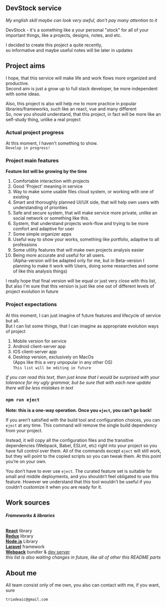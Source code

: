 ## DevStock service
_My english skill maybe can look very awful, don't pay many attention to it_

DevStock - it's a something like a your personal "stock" for all of your <br>
important things, like a projects, designs, notes, and etc.<br>

I decided to create this project a quite recently,<br>
so informative and maybe useful notes will be later in updates<br>


## Project aims

I hope, that this service will make life and work flows more organized and productive.<br>
Second aim is just a grow up to full stack developer, be more independent with some ideas.<br>

Also, this project is also will help me to more practice in popular libraries/frameworks, such like an react, vue and many different<br>
So, now you should understand, that this project, in fact will be more like an self-study thing, unlike a real project

### Actual project progress

At this moment, I haven't something to show.<br>
`Develop in progress!`

### Project main features

**Feature list will be growing by the time**<br>

1. Comfortable interaction with projects
2. Good 'Project' meaning in service
3. Way to make some usable files cloud system, or working with one of existing
4. Smart and thoroughly planned UI/UX side, that will help own users with understanding of priorities
5. Safe and secure system, that will make service more private, unlike an social network or something like this.
6. System, that understand projects work-flow and trying to be more comfort and adaptive for user
7. Some simple organizer apps
8. Useful way to show your works, something like portfolio, adaptive to all professions
9. Some utility features that will make own projects analysis easier
10. Being more accurate and useful for all users. <br>
(Alpha-version will be adapted only for me, but in Beta-version I planning to make it work with Users,
 doing some researches and some of like this analysis things)

I really hope that final version will be equal or just very close with this list,<br>
But also I'm sure that this version is just like one out of different levels of project evolution in future<br>

### Project expectations

At this moment, I can just imagine of future features and lifecycle of service but all.<br>
But I can list some things, that I can imagine as appropriate evolution ways of project<br>

1. Mobile version for service
2. Android client-server app
3. IOS client-server app
4. Desktop version, exclusively on MacOs <br> (Apps like this a very unpopular in any other OS)<br>
`This list will be editing in future`


_If you can read this text, then just know that I would be surprised with your tolerance_
_for my ugly grammar, but be sure that with each new update there will be less mistakes in text_

### `npm run eject`

**Note: this is a one-way operation. Once you `eject`, you can’t go back!**

If you aren’t satisfied with the build tool and configuration choices, you can `eject` at any time. This command will remove the single build dependency from your project.

Instead, it will copy all the configuration files and the transitive dependencies (Webpack, Babel, ESLint, etc) right into your project so you have full control over them. All of the commands except `eject` will still work, but they will point to the copied scripts so you can tweak them. At this point you’re on your own.

You don’t have to ever use `eject`. The curated feature set is suitable for small and middle deployments, and you shouldn’t feel obligated to use this feature. However we understand that this tool wouldn’t be useful if you couldn’t customize it when you are ready for it.

## Work sources

###### **Frameworks & libraries**

**[React](https://github.com/facebook/react)** library <br> 
**[Redux](https://github.com/reduxjs/redux)** library <br>
**[Node.js](https://github.com/nodejs/node)** Library <br>
**[Laravel](https://github.com/laravel/laravel)** framework <br>
**[Webpack](https://github.com/webpack/webpack)** bundler & [dev server](https://github.com/webpack/webpack-dev-server) <br>
_this list is also waiting changes in future, like all of other this README parts_

## About me

All team consist only of me own, you also can contact with me, if you want, sure <br>

`triadeaic@gmail.com`
